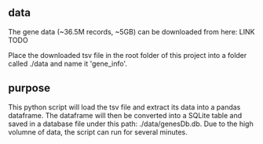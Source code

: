 ## data
The gene data (~36.5M records, ~5GB) can be downloaded from here: LINK TODO

Place the downloaded tsv file in the root folder of this project into a folder called ./data and name it 'gene_info'.

## purpose
This python script will load the tsv file and extract its data into a pandas dataframe. The dataframe will then be converted into a SQLite table and saved in a database file under this path: ./data/genesDb.db. Due to the high volumne of data, the script can run for several minutes.
